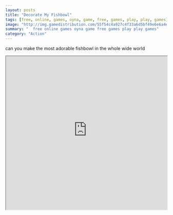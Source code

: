 ```yaml
---
layout: posts
title: "Decorate My Fishbowl"
tags: [free, online, games, oyna, game, free, games, play, play, games]
image: "http://img.gamedistribution.com/55f54c4a927c4f33a6d5bf49e6e6a4ed.jpg"
summary: "  free online games oyna game free games play play games"
category: "Action"
---
```


can you make the most adorable fishbowl in the whole wide world

<iframe width="100%" height="480px;" src="http://flash.gamedistribution.com?game=55f54c4a927c4f33a6d5bf49e6e6a4ed"></iframe>